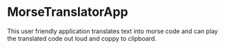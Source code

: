 # MorseTranslatorApp
This user friendly application translates text into
morse code and can play the translated code out loud and coppy to clipboard.
